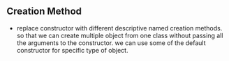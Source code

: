 ## Creation Method
- replace constructor with different descriptive named creation methods. so that we can create multiple object from one class without passing all the arguments to the constructor. we can use some of the default constructor for specific type of object.